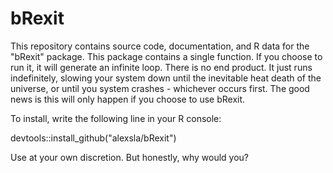 # bRexit

This repository contains source code, documentation, and R data for the "bRexit" package.
This package contains a single function. If you choose to run it, it will generate an infinite loop.
There is no end product. It just runs indefinitely, slowing your system down until the inevitable heat death of the universe, or until you system crashes - whichever occurs first.
The good news is this will only happen if you choose to use bRexit.

To install, write the following line in your R console:

devtools::install_github("alexsla/bRexit")

Use at your own discretion. But honestly, why would you?
